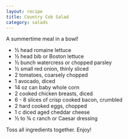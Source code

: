 ```yaml
---
layout: recipe
title: Country Cob Salad
category: salads
---
```

A summertime meal in a bowl!

- ½ head romaine lettuce
- ½ head bib or Boston lettuce
- ½ bunch watercress or chopped parsley
- ½ small red onion, thinly sliced
- 2 tomatoes, coarsely chopped
- 1 avocado, diced
- 14 oz can baby whole corn
- 2 cooked chicken breasts, diced
- 6 - 8 slices of crisp cooked bacon, crumbled
- 2 hard cooked eggs, chopped
- 1 c diced aged cheddar cheese
- ½ to ¾ c ranch or Caesar dressing

Toss all ingredients together.  Enjoy!

